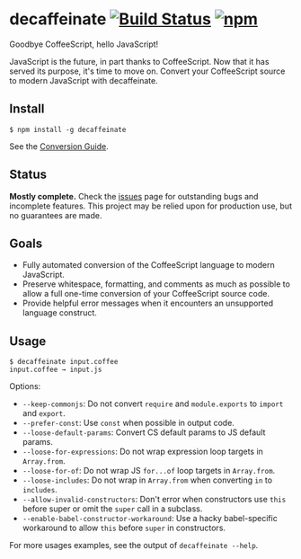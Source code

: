 # decaffeinate [![Build Status](https://travis-ci.org/decaffeinate/decaffeinate.svg?branch=master)](https://travis-ci.org/decaffeinate/decaffeinate) [![npm](https://img.shields.io/npm/v/decaffeinate.svg)](https://www.npmjs.com/package/decaffeinate)

Goodbye CoffeeScript, hello JavaScript!

JavaScript is the future, in part thanks to CoffeeScript. Now that it has served
its purpose, it's time to move on. Convert your CoffeeScript source to modern
JavaScript with decaffeinate.

## Install

```
$ npm install -g decaffeinate
```

See the [Conversion Guide][conversion-guide].

## Status

**Mostly complete.** Check the [issues] page for outstanding bugs and incomplete
features. This project may be relied upon for production use, but no guarantees
are made.

## Goals

* Fully automated conversion of the CoffeeScript language to modern JavaScript.
* Preserve whitespace, formatting, and comments as much as possible to allow
  a full one-time conversion of your CoffeeScript source code.
* Provide helpful error messages when it encounters an unsupported language
  construct.

## Usage

```
$ decaffeinate input.coffee
input.coffee → input.js
```

Options:
* `--keep-commonjs`: Do not convert `require` and `module.exports` to `import`
  and `export`.
* `--prefer-const`: Use `const` when possible in output code.
* `--loose-default-params`: Convert CS default params to JS default params.
* `--loose-for-expressions`: Do not wrap expression loop targets in `Array.from`.
* `--loose-for-of`: Do not wrap JS `for...of` loop targets in `Array.from`.
* `--loose-includes`: Do not wrap in `Array.from` when converting `in` to `includes`.
* `--allow-invalid-constructors`: Don't error when constructors use `this`
  before super or omit the `super` call in a subclass.
* `--enable-babel-constructor-workaround`: Use a hacky babel-specific workaround
  to allow `this` before `super` in constructors.

For more usages examples, see the output of `decaffeinate --help`.

[issues]: https://github.com/decaffeinate/decaffeinate/issues
[conversion-guide]: https://github.com/decaffeinate/decaffeinate/blob/master/docs/conversion-guide.md
